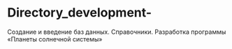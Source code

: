 # Directory_development-
Создание и введение баз данных. Справочники. Разработка программы «Планеты солнечной системы»
